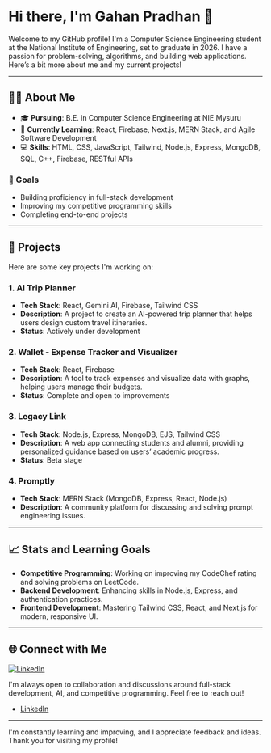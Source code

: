 # Hi there, I'm Gahan Pradhan 👋

Welcome to my GitHub profile! I'm a Computer Science Engineering student at the National Institute of Engineering, set to graduate in 2026.
I have a passion for problem-solving, algorithms, and building web applications. Here’s a bit more about me and my current projects!

---

## 👨‍💻 About Me

- 🎓 **Pursuing**: B.E. in Computer Science Engineering at NIE Mysuru
- 🌱 **Currently Learning**: React, Firebase, Next.js, MERN Stack, and Agile Software Development
- 💻 **Skills**: HTML, CSS, JavaScript, Tailwind, Node.js, Express, MongoDB, SQL, C++, Firebase, RESTful APIs

### 🎯 Goals
- Building proficiency in full-stack development
- Improving my competitive programming skills
- Completing end-to-end projects

---

## 🚀 Projects

Here are some key projects I'm working on:

### 1. AI Trip Planner
   - **Tech Stack**: React, Gemini AI, Firebase, Tailwind CSS
   - **Description**: A project to create an AI-powered trip planner that helps users design custom travel itineraries.
   - **Status**: Actively under development

### 2. Wallet - Expense Tracker and Visualizer
   - **Tech Stack**: React, Firebase
   - **Description**: A tool to track expenses and visualize data with graphs, helping users manage their budgets.
   - **Status**: Complete and open to improvements

### 3. Legacy Link
   - **Tech Stack**: Node.js, Express, MongoDB, EJS, Tailwind CSS
   - **Description**: A web app connecting students and alumni, providing personalized guidance based on users’ academic progress.
   - **Status**: Beta stage

### 4. Promptly
   - **Tech Stack**: MERN Stack (MongoDB, Express, React, Node.js)
   - **Description**: A community platform for discussing and solving prompt engineering issues.

---

## 📈 Stats and Learning Goals

- **Competitive Programming**: Working on improving my CodeChef rating and solving problems on LeetCode.
- **Backend Development**: Enhancing skills in Node.js, Express, and authentication practices.
- **Frontend Development**: Mastering Tailwind CSS, React, and Next.js for modern, responsive UI.

---

## 🌐 Connect with Me

[![LinkedIn](https://img.shields.io/badge/LinkedIn-0077B5?logo=linkedin&logoColor=white)](https://www.linkedin.com/in/gahan-pradhan-7b9788252/)

I'm always open to collaboration and discussions around full-stack development, AI, and competitive programming. Feel free to reach out!

- [LinkedIn](https://www.linkedin.com/in/gahan-pradhan-7b9788252/)


---

I'm constantly learning and improving, and I appreciate feedback and ideas. Thank you for visiting my profile!
